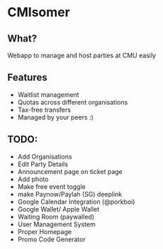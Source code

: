 # CMIsomer #

## What? ##

Webapp to manage and host parties at CMU easily

## Features ##
- Waitlist management
- Quotas across different organisations
- Tax-free transfers
- Managed by your peers :)

## TODO: ##
- Add Organisations
- Edit Party Details
- Announcement page on ticket page
- Add photo
- Make free event toggle
- make Paynow/Paylah (SG) deeplink
- Google Calendar Integration (@porkboi)
- Google Wallet/ Apple Wallet
- Waiting Room (paywalled)
- User Management System
- Proper Homepage
- Promo Code Generator
